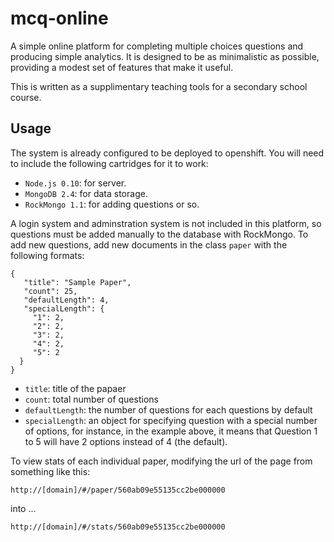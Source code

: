 # mcq-online

A simple online platform for completing multiple choices questions and producing simple analytics. It is designed to be as minimalistic as possible, providing a modest set of features that make it useful.

This is written as a supplimentary teaching tools for a secondary school course.

## Usage

The system is already configured to be deployed to openshift. You will need to include the following cartridges for it to work:

* ```Node.js 0.10```: for server.
* ```MongoDB 2.4```: for data storage.
* ```RockMongo 1.1```: for adding questions or so.

A login system and adminstration system is not included in this platform, so questions must be added manually to the database with RockMongo. To add new questions, add new documents in the class ```paper``` with the following formats:

```
{
   "title": "Sample Paper",
   "count": 25,
   "defaultLength": 4,
   "specialLength": {
     "1": 2,
     "2": 2,
     "3": 2,
     "4": 2,
     "5": 2 
  } 
}
```

* ```title```: title of the papaer
* ```count```: total number of questions
* ```defaultLength```: the number of questions for each questions by default
* ```specialLength```: an object for specifying question with a special number of options, for instance, in the example above, it means that Question 1 to 5 will have 2 options instead of 4 (the default).


To view stats of each individual paper, modifying the url of the page from something like this:
```
http://[domain]/#/paper/560ab09e55135cc2be000000
```
into ...
```
http://[domain]/#/stats/560ab09e55135cc2be000000
```
